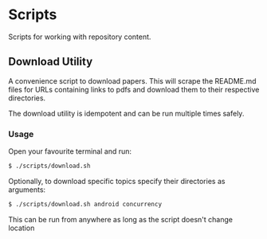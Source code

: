 # Scripts

Scripts for working with repository content.

## Download Utility
A convenience script to download papers. This will scrape the README.md files for URLs containing links to pdfs and download them to their respective directories.

The download utility is idempotent and can be run multiple times safely.

### Usage
Open your favourite terminal and run:

```bash
$ ./scripts/download.sh
```


Optionally, to download specific topics specify their directories as arguments:

```bash
$ ./scripts/download.sh android concurrency
```

This can be run from anywhere as long as the script doesn't change location